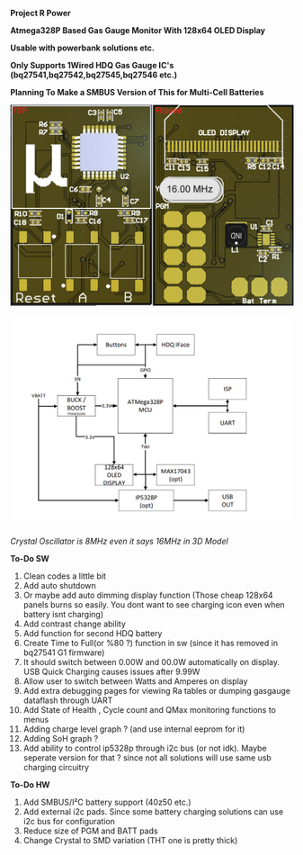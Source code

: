 **Project R Power**

**Atmega328P Based Gas Gauge Monitor With 128x64 OLED Display**

**Usable with powerbank solutions etc.**

**Only Supports 1Wired HDQ Gas Gauge IC's (bq27541,bq27542,bq27545,bq27546 etc.)**

**Planning To Make a SMBUS Version of This for Multi-Cell Batteries**

![Board Image](/HW/GaugeMaster/Pics/PCB.png)

![Block Diagram](/HW/GaugeMaster/Pics/Block.png)

*Crystal Oscillator is 8MHz even it says 16MHz in 3D Model*

**To-Do SW**
1. Clean codes a little bit
1. Add auto shutdown 
1. Or maybe add auto dimming display function (Those cheap 128x64 panels burns so easily. You dont want to see charging icon even when battery isnt charging)
1. Add contrast change ability
1. Add function for second HDQ battery
1. Create Time to Full(or %80 ?) function in sw (since it has removed in bq27541 G1 firmware)
1. It should switch between 0.00W and 00.0W automatically on display. USB Quick Charging causes issues after 9.99W
1. Allow user to switch between Watts and Amperes on display
1. Add extra debugging pages for viewing Ra tables or dumping gasgauge dataflash through UART
1. Add State of Health , Cycle count and QMax monitoring functions to menus
1. Adding charge level graph ? (and use internal eeprom for it)
1. Adding SoH graph ?
1. Add ability to control ip5328p through i2c bus (or not idk). Maybe seperate version for that ? since not all solutions will use same usb charging circuitry

**To-Do HW**
1. Add SMBUS/I²C battery support (40z50 etc.)
1. Add external i2c pads. Since some battery charging solutions can use i2c bus for configuration
1. Reduce size of PGM and BATT pads
1. Change Crystal to SMD variation (THT one is pretty thick)